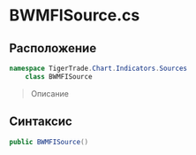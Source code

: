 
# BWMFISource.cs
## Расположение
```csharp
namespace TigerTrade.Chart.Indicators.Sources  
    class BWMFISource
```

> Описание

## Синтаксис
```csharp
public BWMFISource()
```
